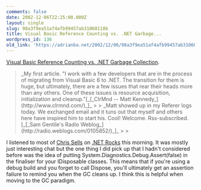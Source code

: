 ```yaml
---
comments: false
date: 2002-12-06T22:25:00.000Z
layout: single
slug: 98a3f9ea51af4afb99457ab31060118b
title: Visual Basic Reference Counting vs. .NET Garbage...
wordpress_id: 136
old_link: 'https://adrianba.net/2002/12/06/98a3f9ea51af4afb99457ab31060118b/'
---
```

[Visual
Basic Reference Counting vs. .NET Garbage Collection](http://www.clrmnd.com/ActivityLog/#11.29.2002).

<blockquote>_My first article. "I work with a few developers that are in
the process of migrating from Visual Basic 6 to .NET. The
transition for them is huge, but ultimately, there are a few issues
that rear their heads more than any others. One of these issues is
resource acquisition, initialization and
cleanup."[_[_ClrMnd -- Matt
Kennedy_](http://www.clrmnd.com/)_]_
> 
> _Matt showed up in my Referer logs today. We exchanged email
and it tuns out that myself and others here have inspired him to
start his. Cool! Welcome. Rss-subscribed.
[_[_Sam Gentile's
Radio Weblog_](http://radio.weblogs.com/0105852/)_]_
> 
> </blockquote>

I listened to most of
[Chris Sells](http://www.sellsbrothers.com/) on
[.NET
Rocks](http://www.franklins.net/dotnetrocks.asp) this morning. It was mostly just interesting chat but the
one thing I did pick up that I hadn't considered before was the
idea of putting System.Diagnostics.Debug.Assert(false) in the
finaliser for your IDisposable classes. This means that if you're
using a debug build and you forget to call Dispose, you'll
ultimately get an assertion failure to remind you when the GC
cleans up. I think this is helpful when moving to the GC
paradigm.
